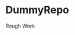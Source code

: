# DummyRepo
Rough Work 















































































